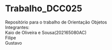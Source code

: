 # Trabalho_DCC025
Repositório para o trabalho de Orientação Objetos<br />
Integrantes:<br />
Kaio de Oliveira e Sousa(202165080AC)<br />
Filipe<br />
Gustavo<br />
